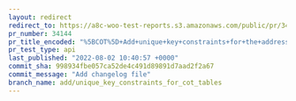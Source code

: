 ```yaml
---
layout: redirect
redirect_to: https://a8c-woo-test-reports.s3.amazonaws.com/public/pr/34144/api/index.html
pr_number: 34144
pr_title_encoded: "%5BCOT%5D+Add+unique+key+constraints+for+the+addresses+and+operational+data+tables"
pr_test_type: api
last_published: "2022-08-02 10:40:57 +0000"
commit_sha: 998934fbe057ca52de4c491d89891d7aad2f2a67
commit_message: "Add changelog file"
branch_name: add/unique_key_constraints_for_cot_tables
---
```

